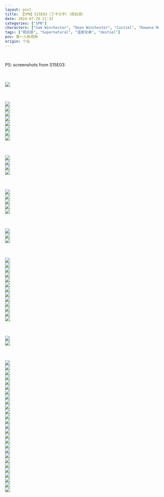 ```yaml
---
layout: post
title: 【SPN】S15E03（丁卡分手）（观后感）
date: 2024-07-28 21:33
categories: ["SPN"]
characters: ["Sam Winchester", "Dean Winchester", "Castiel", "Rowena MacLeod"]
tags: ["观后感", "Supernatural", "温家兄弟", "destiel"]
pov: 第一人称视角
origin: 个站
---
```


<br>

PS: screenshots from S15E03:

<br><br>
![](https://raw.githubusercontent.com/junesirius/junesirius.github.io/master/assets/images/SPN/S15/2024-07-28-SPN-1503-1.jpg)
<br>

<br><br>
![](https://raw.githubusercontent.com/junesirius/junesirius.github.io/master/assets/images/SPN/S15/2024-07-28-SPN-1503-2.jpg)
<br>
![](https://raw.githubusercontent.com/junesirius/junesirius.github.io/master/assets/images/SPN/S15/2024-07-28-SPN-1503-3.jpg)
<br>
![](https://raw.githubusercontent.com/junesirius/junesirius.github.io/master/assets/images/SPN/S15/2024-07-28-SPN-1503-4.jpg)
<br>
![](https://raw.githubusercontent.com/junesirius/junesirius.github.io/master/assets/images/SPN/S15/2024-07-28-SPN-1503-5.jpg)
<br>
![](https://raw.githubusercontent.com/junesirius/junesirius.github.io/master/assets/images/SPN/S15/2024-07-28-SPN-1503-6.jpg)
<br>
![](https://raw.githubusercontent.com/junesirius/junesirius.github.io/master/assets/images/SPN/S15/2024-07-28-SPN-1503-7.jpg)
<br>
![](https://raw.githubusercontent.com/junesirius/junesirius.github.io/master/assets/images/SPN/S15/2024-07-28-SPN-1503-8.jpg)
<br>
![](https://raw.githubusercontent.com/junesirius/junesirius.github.io/master/assets/images/SPN/S15/2024-07-28-SPN-1503-9.jpg)
<br>

<br><br>
![](https://raw.githubusercontent.com/junesirius/junesirius.github.io/master/assets/images/SPN/S15/2024-07-28-SPN-1503-10.jpg)
<br>
![](https://raw.githubusercontent.com/junesirius/junesirius.github.io/master/assets/images/SPN/S15/2024-07-28-SPN-1503-11.jpg)
<br>
![](https://raw.githubusercontent.com/junesirius/junesirius.github.io/master/assets/images/SPN/S15/2024-07-28-SPN-1503-12.jpg)
<br>
![](https://raw.githubusercontent.com/junesirius/junesirius.github.io/master/assets/images/SPN/S15/2024-07-28-SPN-1503-13.jpg)
<br>

<br><br>
![](https://raw.githubusercontent.com/junesirius/junesirius.github.io/master/assets/images/SPN/S15/2024-07-28-SPN-1503-14.jpg)
<br>
![](https://raw.githubusercontent.com/junesirius/junesirius.github.io/master/assets/images/SPN/S15/2024-07-28-SPN-1503-15.jpg)
<br>
![](https://raw.githubusercontent.com/junesirius/junesirius.github.io/master/assets/images/SPN/S15/2024-07-28-SPN-1503-16.jpg)
<br>
![](https://raw.githubusercontent.com/junesirius/junesirius.github.io/master/assets/images/SPN/S15/2024-07-28-SPN-1503-17.jpg)
<br>
![](https://raw.githubusercontent.com/junesirius/junesirius.github.io/master/assets/images/SPN/S15/2024-07-28-SPN-1503-18.jpg)
<br>

<br><br>
![](https://raw.githubusercontent.com/junesirius/junesirius.github.io/master/assets/images/SPN/S15/2024-07-28-SPN-1503-19.jpg)
<br>
![](https://raw.githubusercontent.com/junesirius/junesirius.github.io/master/assets/images/SPN/S15/2024-07-28-SPN-1503-20.jpg)
<br>
![](https://raw.githubusercontent.com/junesirius/junesirius.github.io/master/assets/images/SPN/S15/2024-07-28-SPN-1503-21.jpg)
<br>

<br><br>
![](https://raw.githubusercontent.com/junesirius/junesirius.github.io/master/assets/images/SPN/S15/2024-07-28-SPN-1503-22.jpg)
<br>
![](https://raw.githubusercontent.com/junesirius/junesirius.github.io/master/assets/images/SPN/S15/2024-07-28-SPN-1503-23.jpg)
<br>
![](https://raw.githubusercontent.com/junesirius/junesirius.github.io/master/assets/images/SPN/S15/2024-07-28-SPN-1503-24.jpg)
<br>
![](https://raw.githubusercontent.com/junesirius/junesirius.github.io/master/assets/images/SPN/S15/2024-07-28-SPN-1503-25.jpg)
<br>
![](https://raw.githubusercontent.com/junesirius/junesirius.github.io/master/assets/images/SPN/S15/2024-07-28-SPN-1503-26.jpg)
<br>
![](https://raw.githubusercontent.com/junesirius/junesirius.github.io/master/assets/images/SPN/S15/2024-07-28-SPN-1503-27.jpg)
<br>
![](https://raw.githubusercontent.com/junesirius/junesirius.github.io/master/assets/images/SPN/S15/2024-07-28-SPN-1503-28.jpg)
<br>
![](https://raw.githubusercontent.com/junesirius/junesirius.github.io/master/assets/images/SPN/S15/2024-07-28-SPN-1503-31.jpg)
<br>
![](https://raw.githubusercontent.com/junesirius/junesirius.github.io/master/assets/images/SPN/S15/2024-07-28-SPN-1503-32.jpg)
<br>
![](https://raw.githubusercontent.com/junesirius/junesirius.github.io/master/assets/images/SPN/S15/2024-07-28-SPN-1503-33.jpg)
<br>
![](https://raw.githubusercontent.com/junesirius/junesirius.github.io/master/assets/images/SPN/S15/2024-07-28-SPN-1503-34.jpg)
<br>
![](https://raw.githubusercontent.com/junesirius/junesirius.github.io/master/assets/images/SPN/S15/2024-07-28-SPN-1503-35.jpg)
<br>
![](https://raw.githubusercontent.com/junesirius/junesirius.github.io/master/assets/images/SPN/S15/2024-07-28-SPN-1503-36.jpg)
<br>

<br><br>
![](https://raw.githubusercontent.com/junesirius/junesirius.github.io/master/assets/images/SPN/S15/2024-07-28-SPN-1503-29.jpg)
<br>
![](https://raw.githubusercontent.com/junesirius/junesirius.github.io/master/assets/images/SPN/S15/2024-07-28-SPN-1503-30.jpg)
<br>

<br><br>
![](https://raw.githubusercontent.com/junesirius/junesirius.github.io/master/assets/images/SPN/S15/2024-07-28-SPN-1503-37.jpg)
<br>
![](https://raw.githubusercontent.com/junesirius/junesirius.github.io/master/assets/images/SPN/S15/2024-07-28-SPN-1503-38.jpg)
<br>
![](https://raw.githubusercontent.com/junesirius/junesirius.github.io/master/assets/images/SPN/S15/2024-07-28-SPN-1503-39.jpg)
<br>
![](https://raw.githubusercontent.com/junesirius/junesirius.github.io/master/assets/images/SPN/S15/2024-07-28-SPN-1503-40.jpg)
<br>
![](https://raw.githubusercontent.com/junesirius/junesirius.github.io/master/assets/images/SPN/S15/2024-07-28-SPN-1503-41.jpg)
<br>
![](https://raw.githubusercontent.com/junesirius/junesirius.github.io/master/assets/images/SPN/S15/2024-07-28-SPN-1503-42.jpg)
<br>
![](https://raw.githubusercontent.com/junesirius/junesirius.github.io/master/assets/images/SPN/S15/2024-07-28-SPN-1503-43.jpg)
<br>
![](https://raw.githubusercontent.com/junesirius/junesirius.github.io/master/assets/images/SPN/S15/2024-07-28-SPN-1503-44.jpg)
<br>
![](https://raw.githubusercontent.com/junesirius/junesirius.github.io/master/assets/images/SPN/S15/2024-07-28-SPN-1503-45.jpg)
<br>
![](https://raw.githubusercontent.com/junesirius/junesirius.github.io/master/assets/images/SPN/S15/2024-07-28-SPN-1503-46.jpg)
<br>
![](https://raw.githubusercontent.com/junesirius/junesirius.github.io/master/assets/images/SPN/S15/2024-07-28-SPN-1503-47.jpg)
<br>
![](https://raw.githubusercontent.com/junesirius/junesirius.github.io/master/assets/images/SPN/S15/2024-07-28-SPN-1503-48.jpg)
<br>
![](https://raw.githubusercontent.com/junesirius/junesirius.github.io/master/assets/images/SPN/S15/2024-07-28-SPN-1503-49.jpg)
<br>
![](https://raw.githubusercontent.com/junesirius/junesirius.github.io/master/assets/images/SPN/S15/2024-07-28-SPN-1503-50.jpg)
<br>
![](https://raw.githubusercontent.com/junesirius/junesirius.github.io/master/assets/images/SPN/S15/2024-07-28-SPN-1503-51.jpg)
<br>
![](https://raw.githubusercontent.com/junesirius/junesirius.github.io/master/assets/images/SPN/S15/2024-07-28-SPN-1503-52.jpg)
<br>
![](https://raw.githubusercontent.com/junesirius/junesirius.github.io/master/assets/images/SPN/S15/2024-07-28-SPN-1503-53.jpg)
<br>
![](https://raw.githubusercontent.com/junesirius/junesirius.github.io/master/assets/images/SPN/S15/2024-07-28-SPN-1503-54.jpg)
<br>
![](https://raw.githubusercontent.com/junesirius/junesirius.github.io/master/assets/images/SPN/S15/2024-07-28-SPN-1503-55.jpg)
<br>
![](https://raw.githubusercontent.com/junesirius/junesirius.github.io/master/assets/images/SPN/S15/2024-07-28-SPN-1503-56.jpg)
<br>
![](https://raw.githubusercontent.com/junesirius/junesirius.github.io/master/assets/images/SPN/S15/2024-07-28-SPN-1503-57.jpg)
<br>
![](https://raw.githubusercontent.com/junesirius/junesirius.github.io/master/assets/images/SPN/S15/2024-07-28-SPN-1503-58.jpg)
<br>
![](https://raw.githubusercontent.com/junesirius/junesirius.github.io/master/assets/images/SPN/S15/2024-07-28-SPN-1503-59.jpg)
<br>
![](https://raw.githubusercontent.com/junesirius/junesirius.github.io/master/assets/images/SPN/S15/2024-07-28-SPN-1503-60.jpg)
<br>
![](https://raw.githubusercontent.com/junesirius/junesirius.github.io/master/assets/images/SPN/S15/2024-07-28-SPN-1503-61.jpg)
<br>
![](https://raw.githubusercontent.com/junesirius/junesirius.github.io/master/assets/images/SPN/S15/2024-07-28-SPN-1503-62.jpg)
<br>
![](https://raw.githubusercontent.com/junesirius/junesirius.github.io/master/assets/images/SPN/S15/2024-07-28-SPN-1503-63.jpg)
<br>

